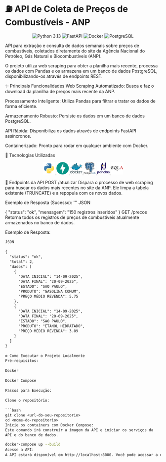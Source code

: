 # ⛽ API de Coleta de Preços de Combustíveis - ANP
<p align="center">
<img src="https://img.shields.io/badge/Python-3.13-3776AB?style=for-the-badge&logo=python&logoColor=white" alt="Python 3.13"/>
<img src="https://img.shields.io/badge/FastAPI-0.103.2-009688?style=for-the-badge&logo=fastapi&logoColor=white" alt="FastAPI"/>
<img src="https://img.shields.io/badge/Docker-24.0-2496ED?style=for-the-badge&logo=docker&logoColor=white" alt="Docker"/>
<img src="https://img.shields.io/badge/PostgreSQL-15-4169E1?style=for-the-badge&logo=postgresql&logoColor=white" alt="PostgreSQL"/>
</p>

API para extração e consulta de dados semanais sobre preços de combustíveis, coletados diretamente do site da Agência Nacional do Petróleo, Gás Natural e Biocombustíveis (ANP).

O projeto utiliza web scraping para obter a planilha mais recente, processa os dados com Pandas e os armazena em um banco de dados PostgreSQL, disponibilizando-os através de endpoints REST.

✨ Principais Funcionalidades
Web Scraping Automatizado: Busca e faz o download da planilha de preços mais recente da ANP.

Processamento Inteligente: Utiliza Pandas para filtrar e tratar os dados de forma eficiente.

Armazenamento Robusto: Persiste os dados em um banco de dados PostgreSQL.

API Rápida: Disponibiliza os dados através de endpoints FastAPI assíncronos.

Containerizado: Pronto para rodar em qualquer ambiente com Docker.

🚀 Tecnologias Utilizadas
<p align="center">
<a href="https://www.python.org" target="_blank" rel="noreferrer"> <img src="https://raw.githubusercontent.com/devicons/devicon/master/icons/python/python-original.svg" alt="python" width="40" height="40"/> </a>
<a href="https://fastapi.tiangolo.com/" target="_blank" rel="noreferrer"> <img src="https://raw.githubusercontent.com/devicons/devicon/master/icons/fastapi/fastapi-original.svg" alt="fastapi" width="40" height="40"/> </a>
<a href="https://www.docker.com/" target="_blank" rel="noreferrer"> <img src="https://raw.githubusercontent.com/devicons/devicon/master/icons/docker/docker-original-wordmark.svg" alt="docker" width="40" height="40"/> </a>
<a href="https://www.postgresql.org" target="_blank" rel="noreferrer"> <img src="https://raw.githubusercontent.com/devicons/devicon/master/icons/postgresql/postgresql-original-wordmark.svg" alt="postgresql" width="40" height="40"/> </a>
<a href="https://pandas.pydata.org/" target="_blank" rel="noreferrer"> <img src="https://raw.githubusercontent.com/devicons/devicon/master/icons/pandas/pandas-original-wordmark.svg" alt="pandas" width="40" height="40"/> </a>
<a href="https://www.sqlalchemy.org/" target="_blank" rel="noreferrer"> <img src="https://raw.githubusercontent.com/devicons/devicon/master/icons/sqlalchemy/sqlalchemy-original.svg" alt="sqlalchemy" width="40" height="40"/> </a>
</p>

📝 Endpoints da API
POST /atualizar
Dispara o processo de web scraping para buscar os dados mais recentes no site da ANP. Ele limpa a tabela existente (TRUNCATE) e a repopula com os novos dados.

Exemplo de Resposta (Sucesso):
'''
JSON

{
  "status": "ok",
  "mensagem": "150 registros inseridos"
}
GET /precos
Retorna todos os registros de preços de combustíveis atualmente armazenados no banco de dados.

Exemplo de Resposta:
```
JSON

{
  "status": "ok",
  "total": 2,
  "dados": [
    {
      "DATA INICIAL": "14-09-2025",
      "DATA FINAL": "20-09-2025",
      "ESTADO": "SAO PAULO",
      "PRODUTO": "GASOLINA COMUM",
      "PREÇO MÉDIO REVENDA": 5.75
    },
    {
      "DATA INICIAL": "14-09-2025",
      "DATA FINAL": "20-09-2025",
      "ESTADO": "SAO PAULO",
      "PRODUTO": "ETANOL HIDRATADO",
      "PREÇO MÉDIO REVENDA": 3.89
    }
  ]
}

⚙️ Como Executar o Projeto Localmente
Pré-requisitos:

Docker

Docker Compose

Passos para Execução:

Clone o repositório:

```bash
git clone <url-do-seu-repositorio>
cd <nome-do-repositorio>
Inicie os containers com Docker Compose:
Este comando irá construir a imagem da API e iniciar os serviços da API e do banco de dados.
```

```bash
docker-compose up --build
Acesse a API:
A API estará disponível em http://localhost:8000. Você pode acessar a documentação interativa (Swagger UI) em http://localhost:8000/docs.
```
